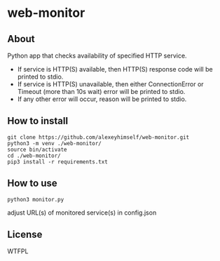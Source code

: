 # web-monitor

## About
Python app that checks availability of specified HTTP service.
* If service is HTTP(S) available, then HTTP(S) response code will be printed to stdio.
* If service is HTTP(S) unavailable, then either ConnectionError or Timeout (more than 10s wait) error will be printed to stdio.
* If any other error will occur, reason will be printed to stdio.

## How to install
```
git clone https://github.com/alexeyhimself/web-monitor.git
python3 -m venv ./web-monitor/
source bin/activate
cd ./web-monitor/
pip3 install -r requirements.txt
```

## How to use
```
python3 monitor.py
```
adjust URL(s) of monitored service(s) in config.json

## License
WTFPL
